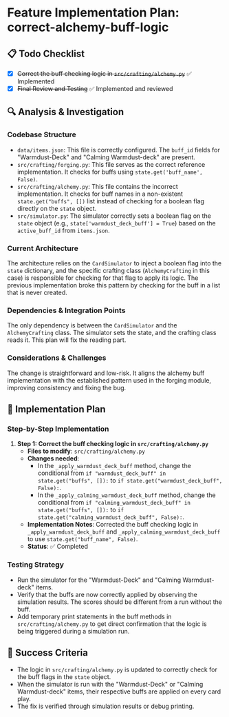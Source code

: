 # Feature Implementation Plan: correct-alchemy-buff-logic

## 📋 Todo Checklist
- [x] ~~Correct the buff checking logic in `src/crafting/alchemy.py`~~ ✅ Implemented
- [x] ~~Final Review and Testing~~ ✅ Implemented and reviewed

## 🔍 Analysis & Investigation

### Codebase Structure
- `data/items.json`: This file is correctly configured. The `buff_id` fields for "Warmdust-Deck" and "Calming Warmdust-deck" are present.
- `src/crafting/forging.py`: This file serves as the correct reference implementation. It checks for buffs using `state.get('buff_name', False)`.
- `src/crafting/alchemy.py`: This file contains the incorrect implementation. It checks for buff names in a non-existent `state.get("buffs", [])` list instead of checking for a boolean flag directly on the `state` object.
- `src/simulator.py`: The simulator correctly sets a boolean flag on the `state` object (e.g., `state['warmdust_deck_buff'] = True`) based on the `active_buff_id` from `items.json`.

### Current Architecture
The architecture relies on the `CardSimulator` to inject a boolean flag into the `state` dictionary, and the specific crafting class (`AlchemyCrafting` in this case) is responsible for checking for that flag to apply its logic. The previous implementation broke this pattern by checking for the buff in a list that is never created.

### Dependencies & Integration Points
The only dependency is between the `CardSimulator` and the `AlchemyCrafting` class. The simulator sets the state, and the crafting class reads it. This plan will fix the reading part.

### Considerations & Challenges
The change is straightforward and low-risk. It aligns the alchemy buff implementation with the established pattern used in the forging module, improving consistency and fixing the bug.

## 📝 Implementation Plan

### Step-by-Step Implementation
1. **Step 1: Correct the buff checking logic in `src/crafting/alchemy.py`**
   - **Files to modify**: `src/crafting/alchemy.py`
   - **Changes needed**:
     - In the `_apply_warmdust_deck_buff` method, change the conditional from `if "warmdust_deck_buff" in state.get("buffs", []):` to `if state.get("warmdust_deck_buff", False):`.
     - In the `_apply_calming_warmdust_deck_buff` method, change the conditional from `if "calming_warmdust_deck_buff" in state.get("buffs", []):` to `if state.get("calming_warmdust_deck_buff", False):`.
   - **Implementation Notes**: Corrected the buff checking logic in `_apply_warmdust_deck_buff` and `_apply_calming_warmdust_deck_buff` to use `state.get("buff_name", False)`.
   - **Status**: ✅ Completed

### Testing Strategy
- Run the simulator for the "Warmdust-Deck" and "Calming Warmdust-deck" items.
- Verify that the buffs are now correctly applied by observing the simulation results. The scores should be different from a run without the buff.
- Add temporary print statements in the buff methods in `src/crafting/alchemy.py` to get direct confirmation that the logic is being triggered during a simulation run.

## 🎯 Success Criteria
- The logic in `src/crafting/alchemy.py` is updated to correctly check for the buff flags in the `state` object.
- When the simulator is run with the "Warmdust-Deck" or "Calming Warmdust-deck" items, their respective buffs are applied on every card play.
- The fix is verified through simulation results or debug printing.
